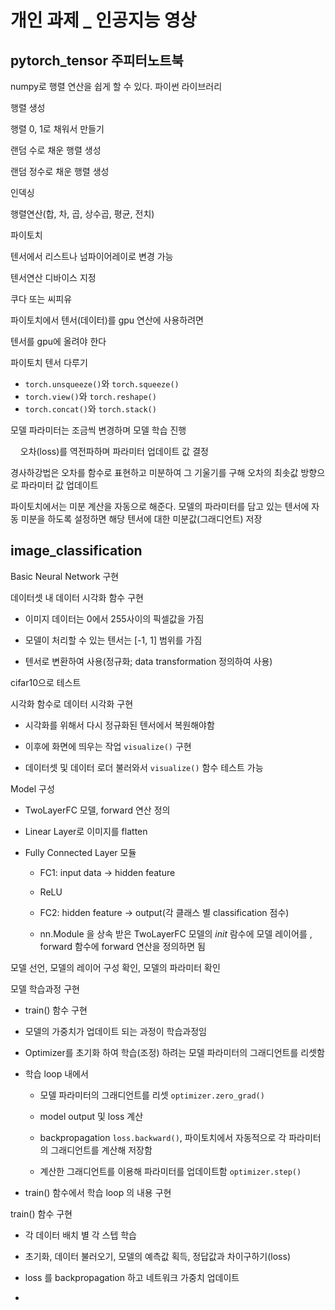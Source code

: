 # 개인 과제 _ 인공지능 영상

## pytorch_tensor 주피터노트북

numpy로 행렬 연산을 쉽게 할 수 있다. 파이썬 라이브러리

행렬 생성

행렬 0, 1로 채워서 만들기

랜덤 수로 채운 행렬 생성

랜덤 정수로 채운 행렬 생성

인덱싱

행렬연산(합, 차, 곱, 상수곱, 평균, 전치)

파이토치

텐서에서 리스트나 넘파이어레이로 변경 가능

텐서연산 디바이스 지정

쿠다 또는 씨피유

파이토치에서 텐서(데이터)를 gpu 연산에 사용하려면 

텐서를 gpu에 올려야 한다

파이토치 텐서 다루기

- `torch.unsqueeze()`와 `torch.squeeze()`
- `torch.view()`와 `torch.reshape()`
- `torch.concat()`와 `torch.stack()`

모델 파라미터는 조금씩 변경하며 모델 학습 진행

    오차(loss)를 역전파하며 파라미터 업데이트 값 결정

경사하강법은 오차를 함수로 표현하고 미분하여 그 기울기를 구해 오차의 최솟값 방향으로 파라미터 값 업데이트

파이토치에서는 미분 계산을 자동으로 해준다. 모델의 파라미터를 담고 있는 텐서에 자동 미분을 하도록 설정하면 해당 텐서에 대한 미분값(그래디언트) 저장

## image_classification

Basic Neural Network 구현

데이터셋 내 데이터 시각화 함수 구현

- 이미지 데이터는 0에서 255사이의 픽셀값을 가짐

- 모델이 처리할 수 있는 텐서는 [-1, 1] 범위를 가짐

- 텐서로 변환하여 사용(정규화; data transformation 정의하여 사용)

cifar10으로 테스트

시각화 함수로 데이터 시각화 구현

- 시각화를 위해서 다시 정규화된 텐서에서 복원해야함

- 이후에 화면에 띄우는 작업 `visualize()` 구현

- 데이터셋 및 데이터 로더 불러와서 `visualize()` 함수 테스트 가능

Model 구성

- TwoLayerFC 모델, forward 연산 정의

- Linear Layer로 이미지를 flatten 

- Fully Connected Layer 모듈
  
  - FC1: input data -> hidden feature
  
  - ReLU
  
  - FC2: hidden feature -> output(각 클래스 별 classification 점수)
  
  - nn.Module 을 상속 받은 TwoLayerFC 모델의 _init_ 람수에 모델 레이어를 , forward 함수에 forward 연산을 정의하면 됨

모델 선언, 모델의 레이어 구성 확인, 모델의 파라미터 확인

모델 학습과정 구현

- train() 함수 구현

- 모델의 가중치가 업데이트 되는 과정이 학습과정임

- Optimizer를 초기화 하여 학습(조정) 하려는 모델 파라미터의 그래디언트를 리셋함

- 학습  loop 내에서
  
  - 모델 파라미터의 그래디언트를 리셋 `optimizer.zero_grad()`
  
  - model output 및 loss 계산
  
  - backpropagation `loss.backward()`, 파이토치에서 자동적으로 각 파라미터의 그래디언트를 계산해 저장함
  
  - 계산한 그래디언트를 이용해 파라미터를 업데이트함 `optimizer.step()`

- train() 함수에서 학습 loop 의 내용 구현

train() 함수 구현

- 각 데이터 배치 별 각 스텝 학습

- 초기화, 데이터 불러오기, 모델의 예측값 획득, 정답값과 차이구하기(loss)

- loss 를 backpropagation 하고 네트워크 가중치 업데이트

- 








































































